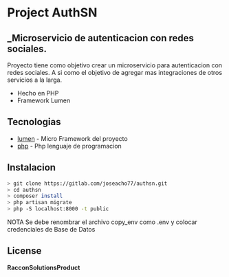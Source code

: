 # Project AuthSN
## _Microservicio de autenticacion con redes sociales.

Proyecto tiene como objetivo crear un microservicio para autenticacion con redes sociales. A si como el objetivo de agregar
mas integraciones de otros servicios a la larga.

- Hecho en PHP
- Framework Lumen



## Tecnologias
- [lumen] - Micro Framework del proyecto
- [php] - Php lenguaje de programacion


## Instalacion

```sh
> git clone https://gitlab.com/joseacho77/authsn.git
> cd authsn
> composer install
> php artisan migrate
> php -S localhost:8000 -t public
```

NOTA Se debe renombrar el archivo copy_env como .env y colocar credenciales de Base de Datos

## License

**RacconSolutionsProduct**


    
   [lumen]: <https://lumen.laravel.com/docs/10.x>
   [php]: <https://www.php.net/manual/es/intro-whatis.php>
   
